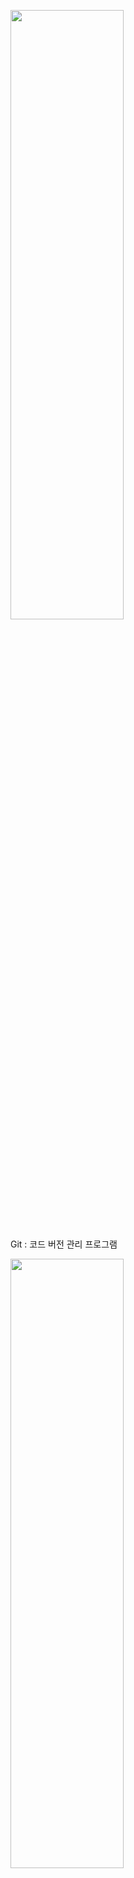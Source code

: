 <img src="https://user-images.githubusercontent.com/64893709/95953552-eb145a80-0e34-11eb-8fa5-f61dc1702693.png" width="60%" height="50%"></img>

Git : 코드 버전 관리 프로그램

<img src="https://user-images.githubusercontent.com/64893709/95953789-4fcfb500-0e35-11eb-81b9-d6b99a7b5009.png" width="60%" height="50%"></img>

발표자료를 만들다 보면 위와 같이 여러가지의 버전이 생성될 수 있다.
이를 통해 발생할 수 있는 문제점은 버전마다 파일의 어떤 내용이 수정 되었는지 알 수 없고, 중간 내용을 알고 싶어도 어떤 파일을 봐야 그 내용을 볼 수 있는지 알 수 없기 때문에 모든 파일을 열어봐야한다는 것이다.

이런 일을 방지하려면 버전 관리가 필요하다.

버전 관리 : 파일의 변화를 시간 따라서 기록했다가 나중에 특정 시점의 버전을 다시 꺼내올 수 있는 시스템

버전 관리에는 크게 2가지 장점이 존재한다.
1. 지난 과정 확인 가능 : 해당 파일의 최종본 생성까지 어떤 과정을 거쳤는지 확인이 가능하다.
2. 이전 버전으로 돌아갈 수 있음 : 어딘가 잘못된 부분이 생기면 그 이전 버전으로 돌아가는 것이 가능하다.

깃은 각 과정이 확실하게 구별되는 버전 관리를 제공하기 때문에 편리함.   
매번 작성했던 코드의 모습을 하나의 버전으로 저장할 수 있게 해주는 것이 Git임.

Git은 버전 관리뿐만 아니라 여러 개발자들이 협업할 수 있게 하는 기능도 가지고 있음.   
프로그램을 개발할 때는 보통 프로그램을 기능별로 나누고 각 기능을 여러 개발자가 나눠서 개발하는데, Git을 이용하면 여러 개발자가 개발한 것들을 동시에 합칠 수 있습니다.   

## 정리 : Git은 버전 관리와 동시 협업을 가능하게 하는 툴이다.
